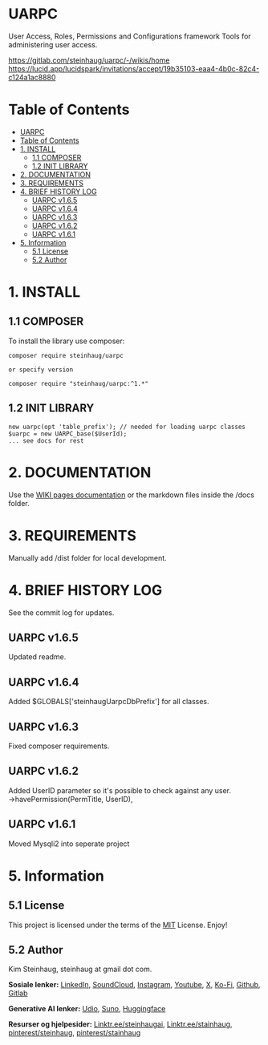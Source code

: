 # UARPC

User Access, Roles, Permissions and Configurations framework
Tools for administering user access. 

https://gitlab.com/steinhaug/uarpc/-/wikis/home
https://lucid.app/lucidspark/invitations/accept/19b35103-eaa4-4b0c-82c4-c124a1ac8880

<div class="show_none">

# Table of Contents

- [UARPC](#uarpc)
- [Table of Contents](#table-of-contents)
- [1. INSTALL](#1-install)
  - [1.1 COMPOSER](#11-composer)
  - [1.2 INIT LIBRARY](#12-init-library)
- [2. DOCUMENTATION](#2-documentation)
- [3. REQUIREMENTS](#3-requirements)
- [4. BRIEF HISTORY LOG](#4-brief-history-log)
  - [UARPC v1.6.5](#uarpc-v165)
  - [UARPC v1.6.4](#uarpc-v164)
  - [UARPC v1.6.3](#uarpc-v163)
  - [UARPC v1.6.2](#uarpc-v162)
  - [UARPC v1.6.1](#uarpc-v161)
- [5. Information](#5-information)
  - [5.1 License](#51-license)
  - [5.2 Author](#52-author)
</div>

# 1. INSTALL

## 1.1 COMPOSER

To install the library use composer:

    composer require steinhaug/uarpc

    or specify version

    composer require "steinhaug/uarpc:^1.*"

## 1.2 INIT LIBRARY

    new uarpc(opt 'table_prefix'); // needed for loading uarpc classes
    $uarpc = new UARPC_base($UserId);
    ... see docs for rest

# 2. DOCUMENTATION

Use the [WIKI pages documentation](https://gitlab.com/steinhaug/uarpc/-/wikis/home) or the markdown files inside the /docs folder.

# 3. REQUIREMENTS

Manually add /dist folder for local development.

# 4. BRIEF HISTORY LOG

See the commit log for updates.

## UARPC v1.6.5

Updated readme.

## UARPC v1.6.4

Added \$GLOBALS['steinhaugUarpcDbPrefix'] for all classes.

## UARPC v1.6.3

Fixed composer requirements.

## UARPC v1.6.2

Added UserID parameter so it's possible to check against any user.  
->havePermission(PermTitle, UserID),

## UARPC v1.6.1

Moved Mysqli2 into seperate project

# 5. Information

## 5.1 License

This project is licensed under the terms of the  [MIT](http://www.opensource.org/licenses/mit-license.php) License. Enjoy!

## 5.2 Author

Kim Steinhaug, steinhaug at gmail dot com.

**Sosiale lenker:**
[LinkedIn](https://www.linkedin.com/in/steinhaug/), [SoundCloud](https://soundcloud.com/steinhaug), [Instagram](https://www.instagram.com/steinhaug), [Youtube](https://www.youtube.com/@kimsteinhaug), [X](https://x.com/steinhaug), [Ko-Fi](https://ko-fi.com/steinhaug), [Github](https://github.com/steinhaug), [Gitlab](https://gitlab.com/steinhaug)

**Generative AI lenker:**
[Udio](https://www.udio.com/creators/Steinhaug), [Suno](https://suno.com/@steinhaug), [Huggingface](https://huggingface.co/steinhaug)

**Resurser og hjelpesider:**
[Linktr.ee/steinhaugai](https://linktr.ee/steinhaugai), [Linktr.ee/stainhaug](https://linktr.ee/stainhaug), [pinterest/steinhaug](https://no.pinterest.com/steinhaug/), [pinterest/stainhaug](https://no.pinterest.com/stainhaug/)
